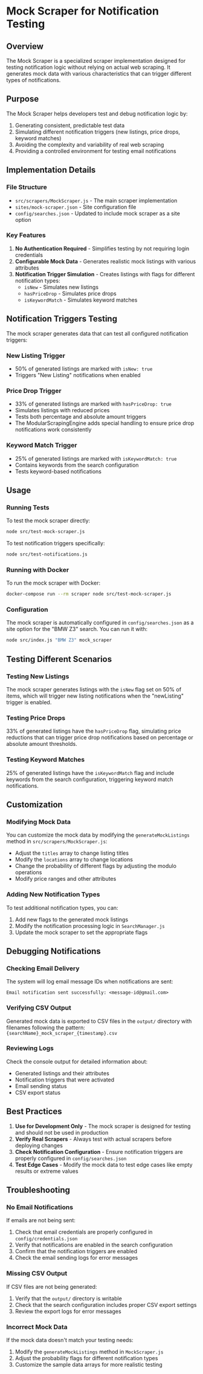 # Mock Scraper for Notification Testing

## Overview

The Mock Scraper is a specialized scraper implementation designed for testing notification logic without relying on actual web scraping. It generates mock data with various characteristics that can trigger different types of notifications.

## Purpose

The Mock Scraper helps developers test and debug notification logic by:

1. Generating consistent, predictable test data
2. Simulating different notification triggers (new listings, price drops, keyword matches)
3. Avoiding the complexity and variability of real web scraping
4. Providing a controlled environment for testing email notifications

## Implementation Details

### File Structure

- `src/scrapers/MockScraper.js` - The main scraper implementation
- `sites/mock-scraper.json` - Site configuration file
- `config/searches.json` - Updated to include mock scraper as a site option

### Key Features

1. **No Authentication Required** - Simplifies testing by not requiring login credentials
2. **Configurable Mock Data** - Generates realistic mock listings with various attributes
3. **Notification Trigger Simulation** - Creates listings with flags for different notification types:
   - `isNew` - Simulates new listings
   - `hasPriceDrop` - Simulates price drops
   - `isKeywordMatch` - Simulates keyword matches

## Notification Triggers Testing

The mock scraper generates data that can test all configured notification triggers:

### New Listing Trigger
- 50% of generated listings are marked with `isNew: true`
- Triggers "New Listing" notifications when enabled

### Price Drop Trigger
- 33% of generated listings are marked with `hasPriceDrop: true`
- Simulates listings with reduced prices
- Tests both percentage and absolute amount triggers
- The ModularScrapingEngine adds special handling to ensure price drop notifications work consistently

### Keyword Match Trigger
- 25% of generated listings are marked with `isKeywordMatch: true`
- Contains keywords from the search configuration
- Tests keyword-based notifications

## Usage

### Running Tests

To test the mock scraper directly:

```bash
node src/test-mock-scraper.js
```

To test notification triggers specifically:

```bash
node src/test-notifications.js
```

### Running with Docker

To run the mock scraper with Docker:

```bash
docker-compose run --rm scraper node src/test-mock-scraper.js
```

### Configuration

The mock scraper is automatically configured in `config/searches.json` as a site option for the "BMW Z3" search. You can run it with:

```bash
node src/index.js "BMW Z3" mock_scraper
```

## Testing Different Scenarios

### Testing New Listings

The mock scraper generates listings with the `isNew` flag set on 50% of items, which will trigger new listing notifications when the "newListing" trigger is enabled.

### Testing Price Drops

33% of generated listings have the `hasPriceDrop` flag, simulating price reductions that can trigger price drop notifications based on percentage or absolute amount thresholds.

### Testing Keyword Matches

25% of generated listings have the `isKeywordMatch` flag and include keywords from the search configuration, triggering keyword match notifications.

## Customization

### Modifying Mock Data

You can customize the mock data by modifying the `generateMockListings` method in `src/scrapers/MockScraper.js`:

- Adjust the `titles` array to change listing titles
- Modify the `locations` array to change locations
- Change the probability of different flags by adjusting the modulo operations
- Modify price ranges and other attributes

### Adding New Notification Types

To test additional notification types, you can:

1. Add new flags to the generated mock listings
2. Modify the notification processing logic in `SearchManager.js`
3. Update the mock scraper to set the appropriate flags

## Debugging Notifications

### Checking Email Delivery

The system will log email message IDs when notifications are sent:

```
Email notification sent successfully: <message-id@gmail.com>
```

### Verifying CSV Output

Generated mock data is exported to CSV files in the `output/` directory with filenames following the pattern:
`{searchName}_mock_scraper_{timestamp}.csv`

### Reviewing Logs

Check the console output for detailed information about:
- Generated listings and their attributes
- Notification triggers that were activated
- Email sending status
- CSV export status

## Best Practices

1. **Use for Development Only** - The mock scraper is designed for testing and should not be used in production
2. **Verify Real Scrapers** - Always test with actual scrapers before deploying changes
3. **Check Notification Configuration** - Ensure notification triggers are properly configured in `config/searches.json`
4. **Test Edge Cases** - Modify the mock data to test edge cases like empty results or extreme values

## Troubleshooting

### No Email Notifications

If emails are not being sent:

1. Check that email credentials are properly configured in `config/credentials.json`
2. Verify that notifications are enabled in the search configuration
3. Confirm that the notification triggers are enabled
4. Check the email sending logs for error messages

### Missing CSV Output

If CSV files are not being generated:

1. Verify that the `output/` directory is writable
2. Check that the search configuration includes proper CSV export settings
3. Review the export logs for error messages

### Incorrect Mock Data

If the mock data doesn't match your testing needs:

1. Modify the `generateMockListings` method in `MockScraper.js`
2. Adjust the probability flags for different notification types
3. Customize the sample data arrays for more realistic testing
